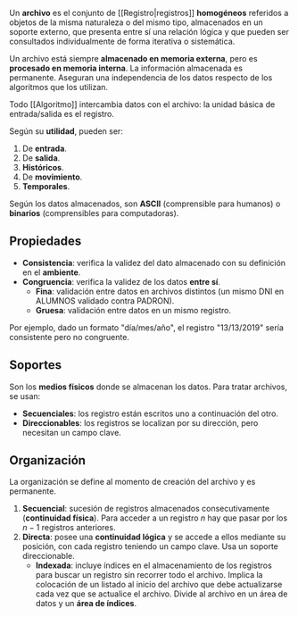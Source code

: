 Un **archivo** es el conjunto de [[Registro|registros]] **homogéneos** referidos a objetos de la misma naturaleza o del mismo tipo, almacenados en un soporte externo, que presenta entre sí una relación lógica y que pueden ser consultados individualmente de forma iterativa o sistemática.

Un archivo está siempre **almacenado en memoria externa**, pero es **procesado en memoria interna**. La información almacenada es permanente. Aseguran una independencia de los datos respecto de los algoritmos que los utilizan.

Todo [[Algoritmo]] intercambia datos con el archivo: la unidad básica de entrada/salida es el registro.

Según su **utilidad**, pueden ser:

1. De **entrada**.
2. De **salida**.
3. **Históricos**.
4. De **movimiento**.
5. **Temporales**.

Según los datos almacenados, son **ASCII** (comprensible para humanos) o **binarios** (comprensibles para computadoras).

## Propiedades

- **Consistencia**: verifica la validez del dato almacenado con su definición en el **ambiente**.
- **Congruencia**: verifica la validez de los datos **entre sí**.
  - **Fina**: validación entre datos en archivos distintos (un mismo DNI en ALUMNOS validado contra PADRON).
  - **Gruesa**: validación entre datos en un mismo registro.

Por ejemplo, dado un formato "día/mes/año", el registro "13/13/2019" sería consistente pero no congruente.

## Soportes

Son los **medios físicos** donde se almacenan los datos. Para tratar archivos, se usan:

- **Secuenciales**: los registro están escritos uno a continuación del otro.
- **Direccionables**: los registros se localizan por su dirección, pero necesitan un campo clave.

## Organización

La organización se define al momento de creación del archivo y es permanente.

1. **Secuencial**: sucesión de registros almacenados consecutivamente (**continuidad física**). Para acceder a un registro $n$ hay que pasar por los $n-1$ registros anteriores.
2. **Directa**: posee una **continuidad lógica** y se accede a ellos mediante su posición, con cada registro teniendo un campo clave. Usa un soporte direccionable.
   - **Indexada**: incluye índices en el almacenamiento de los registros para buscar un registro sin recorrer todo el archivo. Implica la colocación de un listado al inicio del archivo que debe actualizarse cada vez que se actualice el archivo. Divide al archivo en un área de datos y un **área de índices**.
